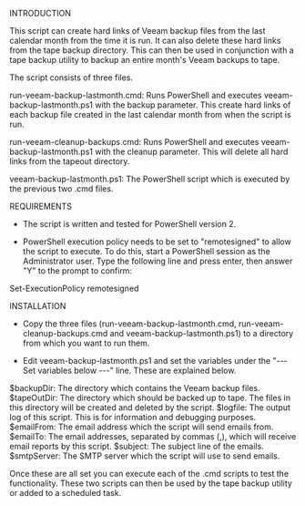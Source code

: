 INTRODUCTION

This script can create hard links of Veeam backup files from the last calendar month from the time it is run.  It can also delete these hard links from the tape backup directory.  This can then be used in conjunction with a tape backup utility to backup an entire month's Veeam backups to tape.

The script consists of three files.

run-veeam-backup-lastmonth.cmd: Runs PowerShell and executes veeam-backup-lastmonth.ps1 with the backup parameter.  This create hard links of each backup file created in the last calendar month from when the script is run.

run-veeam-cleanup-backups.cmd: Runs PowerShell and executes veeam-backup-lastmonth.ps1 with the cleanup parameter.  This will delete all hard links from the tapeout directory.

veeam-backup-lastmonth.ps1: The PowerShell script which is executed by the previous two .cmd files.


REQUIREMENTS

* The script is written and tested for PowerShell version 2.

* PowerShell execution policy needs to be set to "remotesigned" to allow the script to execute.  To do this, start a PowerShell session as the Administrator user.  Type the following line and press enter, then answer "Y" to the prompt to confirm:

Set-ExecutionPolicy remotesigned


INSTALLATION
* Copy the three files (run-veeam-backup-lastmonth.cmd, run-veeam-cleanup-backups.cmd and veeam-backup-lastmonth.ps1) to a directory from which you want to run them.

* Edit veeam-backup-lastmonth.ps1 and set the variables under the "--- Set variables below ---" line.  These are explained below.

$backupDir: The directory which contains the Veeam backup files.
$tapeOutDir: The directory which should be backed up to tape.  The files in this directory will be created and deleted by the script.
$logfile: The output log of this script.  This is for information and debugging purposes.
$emailFrom: The email address which the script will send emails from.
$emailTo: The email addresses, separated by commas (,), which will receive email reports by this script.
$subject: The subject line of the emails.
$smtpServer: The SMTP server which the script will use to send emails.

Once these are all set you can execute each of the .cmd scripts to test the functionality.  These two scripts can then be used by the tape backup utility or added to a scheduled task.
